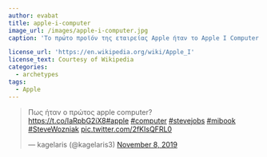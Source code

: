 ```yaml
---
author: evabat
title: apple-i-computer
image_url: /images/apple-i-computer.jpg
caption: 'Το πρώτο προϊόν της εταιρείας Apple ήταν το Apple I Computer και κυκλοφόρησε στην αγορά το 1976. Ήταν χειροποίητο και ο σχεδιασμός καθώς και η κατασκευή πραγματοποιήθηκαν από τον Steve Wozniak. Το να γίνει διαθέσιμο προς πώληση ήταν ιδεά του φίλου του, Steve Jobs.'[Ανάρτηση στο twitter](https://twitter.com/kagelaris3/status/1192925222904705026?s=20)

license_url: 'https://en.wikipedia.org/wiki/Apple_I'
license_text: Courtesy of Wikipedia
categories:
  - archetypes
tags:
  - Apple
---
```



<blockquote class="twitter-tweet"><p lang="und" dir="ltr">Πως ήταν ο πρώτος apple computer?<br> <a href="https://t.co/IaRpbG2iX8">https://t.co/IaRpbG2iX8</a><a href="https://twitter.com/hashtag/apple?src=hash&amp;ref_src=twsrc%5Etfw">#apple</a> <a href="https://twitter.com/hashtag/computer?src=hash&amp;ref_src=twsrc%5Etfw">#computer</a> <a href="https://twitter.com/hashtag/stevejobs?src=hash&amp;ref_src=twsrc%5Etfw">#stevejobs</a> <a href="https://twitter.com/hashtag/mibook?src=hash&amp;ref_src=twsrc%5Etfw">#mibook</a> <a href="https://twitter.com/hashtag/SteveWozniak?src=hash&amp;ref_src=twsrc%5Etfw">#SteveWozniak</a> <a href="https://t.co/2fKIsQFRL0">pic.twitter.com/2fKIsQFRL0</a></p>&mdash; kagelaris (@kagelaris3) <a href="https://twitter.com/kagelaris3/status/1192925222904705026?ref_src=twsrc%5Etfw">November 8, 2019</a></blockquote> <script async src="https://platform.twitter.com/widgets.js" charset="utf-8"></script> 
